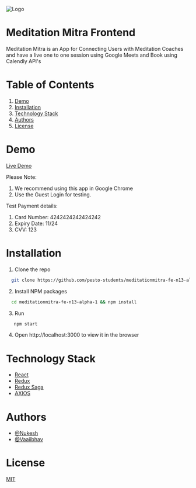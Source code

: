 ![Logo](https://i.postimg.cc/zvY8bc1b/logo.png)

# Meditation Mitra Frontend
  Meditation Mitra is an App for Connecting Users with Meditation Coaches and have a live one to one session using Google Meets and Book using Calendly API's
  
# Table of Contents
1. [Demo](https://github.com/pesto-students/meditationmitra-fe-n13-alpha-1#demo)
2. [Installation](https://github.com/pesto-students/meditationmitra-fe-n13-alpha-1#installation)
3. [Technology Stack](https://github.com/pesto-students/meditationmitra-fe-n13-alpha-1#technology-stack)
4. [Authors](https://github.com/pesto-students/meditationmitra-fe-n13-alpha-1#authors)
5. [License](https://github.com/pesto-students/meditationmitra-fe-n13-alpha-1#license)

# Demo
[Live Demo](https://meditationmitra.herokuapp.com)

Please Note:

1. We recommend using this app in Google Chrome
2. Use the Guest Login for testing.

Test Payment details:
1. Card Number: 4242424242424242
2. Expiry Date: 11/24
3. CVV: 123

# Installation
1. Clone the repo
 ```bash
   git clone https://github.com/pesto-students/meditationmitra-fe-n13-alpha-1.git
 ```
2. Install NPM packages
 ```bash
   cd meditationmitra-fe-n13-alpha-1 && npm install
 ```
3. Run
 ```bash
    npm start
 ```
4. Open http://localhost:3000 to view it in the browser

# Technology Stack
- [React](https://reactjs.org)
- [Redux](https://redux.js.org)
- [Redux Saga](https://redux-saga.js.org)
- [AXIOS](https://axios-http.com)

# Authors
- [@Nukesh ](https://github.com/Nukeshpoodi)
- [@Vaaiibhav ](https://github.com/vaaiibhav)

# License
[MIT](https://choosealicense.com/licenses/mit/)
 
